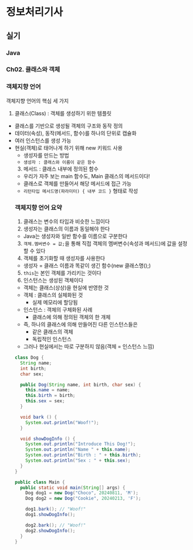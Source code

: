 # 정보처리기사

## 실기

### Java

### Ch02. 클래스와 객체

### 객체지향 언어

객체지향 언어의 핵심 세 가지

1. 클래스(Class) : 객체를 생성하기 위한 템플릿

- 클래스를 기반으로 생성될 객체의 구조와 동작 정의
- 데이터(속성), 동작(메서드, 함수)를 하나의 단위로 캡슐화
- 여러 인스턴스를 생성 가능
- 현실(객체)로 태어나게 하기 위해 new 키워드 사용
  - 생성자를 만드는 방법
  - `생성자 : 클래스와 이름이 같은 함수`
  <!-- 
  클래스의 형태

public class 클래스명 {
속성1타입 속성1;
속성2타입 속성2;
메서드1타입 메서드1 {};
메서드2타입 메서드2 {};
}

생성자 만들기

클래스명 객체명 = new 클래스명();

--> 2. 객체(인스턴스) : 클래스를 현실로 가져온 것

- 실체하는 것
- `클래스타입 객체명 = new 클래스명();`으로 객체 생성(new 생성자)
- 객체의 속성 값(멤버 변수)을 지정 가능
  - 객체를 생성하고 `.`을 통해 속성에 접근하여 값을 지정하고ㅓ나
  - `new 클래스명(속성1 = 값1);` 방식으로 값을 지정하거나(객체 오버라이딩)

<!--
생성자를 쉽게 만드는 방법
class Handbag {
  String brandName;
  int price;
  String bagName;

  public Handbag(String brandName, int price, String bagName) {
    // this : 생성자에 의해 만들어진 객체
    this.brandName = brandName;
    this.price = price;
    this.bagName = bagName;
  }
}

// 이후 메인함수에서 객체를 생성하는 방법
Handbag bag = new Handbag("샤넬", 1000000, "샤넬백");
-->

3. 메서드 : 클래스 내부에 정의된 함수

- 우리가 자주 보는 main 함수도, Main 클래스의 메서드이다!
- 클래스로 객체를 만들어서 해당 메서드에 접근 가능
- `리턴타입 메서드명(파라미터) { 내부 코드 }` 형태로 작성
<!-- 
메서드 활용 방법 
class Handbag {
  String brandName;
  int price;
  String bagName;

  void printBagInfo() {
    System.out.println("브랜드명 : " + this.brandName);
    System.out.println("가격 : " + this.price);
    System.out.println("가방 이름 : " + this.bagName);
  }
  public Handbag(String brandName, int price, String bagName) {
    // this : 생성자에 의해 만들어진 객체
    this.brandName = brandName;
    this.price = price;
    this.bagName = bagName;
  }
}

-->

### 객체지향 언어 요약

1. 클래스는 변수의 타입과 비슷한 느낌이다
2. 생성자는 클래스의 이름과 동일해야 한다

- Java는 생성자와 일반 함수를 이름으로 구분한다

3. `객체.멤버변수 = 값;`을 통해 직접 객체의 멤버변수(속성과 메서드)에 값을 설정할 수 있다
4. 객체를 초기화할 때 생성자를 사용한다

- 생성자 = 클래스 이름과 똑같이 생긴 함수(new 클래스명();)

5. `this`는 본인 객체를 가리키는 것이다
6. 인스턴스는 생성된 객체이다

- 객체는 클래스(상상)을 현실에 반영한 것
- 객체 : 클래스의 실체화된 것
  - 실제 메모리에 할당됨
- 인스턴스 : 객체의 구체화된 사례
  - 클래스에 의해 정의된 객체의 한 개체
- 즉, 하나의 클래스에 의해 만들어진 다른 인스턴스들은
  - 같은 클래스의 객체
  - 독립적인 인스턴스
- 그러나 현실에서는 따로 구분하지 않음(객체 = 인스턴스 느낌)

```java
class Dog {
  String name;
  int birth;
  char sex;

  public Dog(String name, int birth, char sex) {
    this.name = name;
    this.birth = birth;
    this.sex = sex;
  }

  void bark () {
    System.out.println("Woof!");
  }

  void showDogInfo () {
    System.out.println("Introduce This Dog!");
    System.out.println("Name " + this.name);
    System.out.println("Birth : " + this.birth);
    System.out.println("Sex : " + this.sex);
  }
}

public class Main {
  public static void main(String[] args) {
    Dog dog1 = new Dog("Choco", 20240811, 'M');
    Dog dog2 = new Dog("Cookie", 20240213, 'F');

    dog1.bark(); // "Woof!"
    dog1.showDogInfo();

    dog2.bark(); // "Woof!"
    dog2.showDogInfo();
  }
}

```
